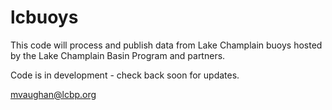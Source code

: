 # lcbuoys
This code will process and publish data from Lake Champlain buoys hosted by the Lake Champlain Basin Program and partners.

Code is in development - check back soon for updates.

mvaughan@lcbp.org
